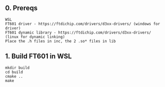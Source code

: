 ## 0. Prereqs
```
WSL
FT601 driver - https://ftdichip.com/drivers/d3xx-drivers/ (windows for driver)
FT601 dynamic library - https://ftdichip.com/drivers/d3xx-drivers/ (linux for dynamic linking)
Place the .h files in inc, the 2 .so* files in lib
```

## 1. Build FT601 in WSL

```
mkdir build
cd build
cmake ..
make
```